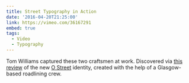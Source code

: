 ```yaml
---
title: Street Typography in Action
date: '2016-04-20T21:25:00'
link: https://vimeo.com/36167291
embed: true
tags:
  - Video
  - Typography
---
```

Tom Williams captured these two craftsmen at work. Discovered via [this review][1] of the new [O Street][2] identity, created with the help of a Glasgow-based roadlining crew.

[1]: http://www.underconsideration.com/brandnew/archives/new_logo_and_identity_by_and_for_o_street.php
[2]: http://www.ostreet.co.uk
